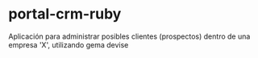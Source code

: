 # portal-crm-ruby
Aplicación para administrar posibles clientes (prospectos) dentro de una empresa 'X', utilizando gema devise
